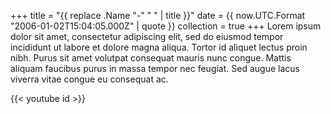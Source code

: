 +++
title = "{{ replace .Name "-" " " | title }}"
date = {{ now.UTC.Format "2006-01-02T15:04:05.000Z" | quote }}
collection = true
+++
Lorem ipsum dolor sit amet, consectetur adipiscing elit, sed do eiusmod tempor incididunt ut labore et dolore magna aliqua. Tortor id aliquet lectus proin nibh. Purus sit amet volutpat consequat mauris nunc congue. Mattis aliquam faucibus purus in massa tempor nec feugiat. Sed augue lacus viverra vitae congue eu consequat ac.

{{< youtube id >}}

